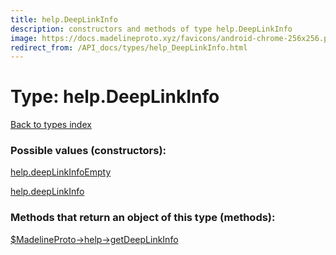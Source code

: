 ```yaml
---
title: help.DeepLinkInfo
description: constructors and methods of type help.DeepLinkInfo
image: https://docs.madelineproto.xyz/favicons/android-chrome-256x256.png
redirect_from: /API_docs/types/help_DeepLinkInfo.html
---
```

# Type: help.DeepLinkInfo  
[Back to types index](index.md)



### Possible values (constructors):

[help.deepLinkInfoEmpty](../constructors/help.deepLinkInfoEmpty.md)  

[help.deepLinkInfo](../constructors/help.deepLinkInfo.md)  



### Methods that return an object of this type (methods):

[$MadelineProto->help->getDeepLinkInfo](../methods/help.getDeepLinkInfo.md)  



